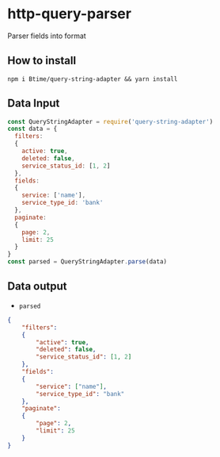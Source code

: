 # http-query-parser
Parser fields into format 

## How to install
`npm i Btime/query-string-adapter && yarn install`

## Data Input
```js
const QueryStringAdapter = require('query-string-adapter')
const data = {
  filters:
  {
    active: true,
    deleted: false,
    service_status_id: [1, 2]
  },
  fields:
  {
    service: ['name'],
    service_type_id: 'bank'
  },
  paginate:
  {
    page: 2,
    limit: 25
  }
}
const parsed = QueryStringAdapter.parse(data)
```
## Data output
- `parsed`
```json
{
    "filters":
    {
        "active": true,
        "deleted": false,
        "service_status_id": [1, 2]
    },
    "fields":
    {
        "service": ["name"],
        "service_type_id": "bank"
    },
    "paginate":
    {
        "page": 2,
        "limit": 25
    }
}
```
